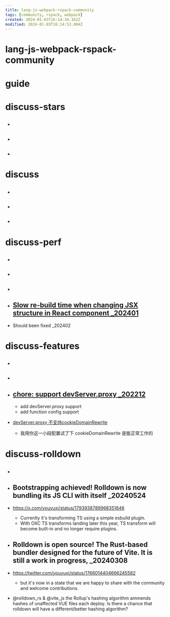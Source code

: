 ```yaml
---
title: lang-js-webpack-rspack-community
tags: [community, rspack, webpack]
created: 2024-01-03T16:14:34.162Z
modified: 2024-01-03T16:14:53.804Z
---
```


# lang-js-webpack-rspack-community

# guide

# discuss-stars
- ## 

- ## 

- ## 
# discuss
- ## 

- ## 

- ## 
# discuss-perf
- ## 

- ## 

- ## 

- ## [Slow re-build time when changing JSX structure in React component _202401](https://github.com/web-infra-dev/rspack/issues/5315)
- Should been fixed _202402

# discuss-features
- ## 

- ## 

- ## [chore: support devServer.proxy _202212](https://github.com/web-infra-dev/rspack/pull/1329)
  - add devServer.proxy support
  - add function config support

- [devServer.proxy 不支持cookieDomainRewrite](https://github.com/web-infra-dev/rspack/issues/5469)
  - 我用你这一小段配置试了下 cookieDomainRewrite 是能正常工作的
# discuss-rolldown
- ## 

- ## Bootstrapping achieved! Rolldown is now bundling its JS CLI with itself _20240524
- https://x.com/youyuxi/status/1793938789968351646
  - Currently it's transforming TS using a simple esbuild plugin. 
  - With OXC TS transforms landing later this year, TS transform will become built-in and no longer require plugins.

- ## Rolldown is open source! The Rust-based bundler designed for the future of Vite. It is still a work in progress, _20240308
- https://twitter.com/youyuxi/status/1766014404666245582
  - but it's now in a state that we are happy to share with the community and welcome contributions.

- @rolldown_rs & @vite_js the Rollup's hashing algorithm ammends hashes of unaffected VUE files each deploy. Is there a chance that rolldown will have a different/better hashing algorithm?
